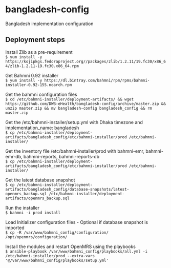 # bangladesh-config  
Bangladesh implementation configuration  


## Deployment steps  
Install Zlib as a pre-requirement  
```$ yum install -y https://kojipkgs.fedoraproject.org//packages/zlib/1.2.11/19.fc30/x86_64/zlib-1.2.11-19.fc30.x86_64.rpm```

Get Bahmni 0.92 installer  
```$ yum install -y https://dl.bintray.com/bahmni/rpm/rpms/bahmni-installer-0.92-155.noarch.rpm```

Get the bahmni configuration files  
```$ cd /etc/bahmni-installer/deployment-artifacts/ && wget https://github.com/DWB-eHealth/bangladesh-config/archive/master.zip && unzip master.zip && mv bangladesh-config bangladesh_config && rm master.zip```

Get the /etc/bahmni-installer/setup.yml with Dhaka timezone and implementation_name: bangladesh  
```$ cp /etc/bahmni-installer/deployment-artifacts/bangladesh_config/etc/bahmni-installer/prod /etc/bahmni-installer/```

Get the inventory file /etc/bahmni-installer/prod with bahmni-emr, bahmni-emr-db, bahmni-reports, bahmni-reports-db  
```$ cp /etc/bahmni-installer/deployment-artifacts/bangladesh_config/etc/bahmni-installer/prod /etc/bahmni-installer/```

Get the latest database snapshot  
```$ cp /etc/bahmni-installer/deployment-artifacts/bangladesh_config/database-snapshots/latest-openmrs_backup.sql /etc/bahmni-installer/deployment-artifacts/openmrs_backup.sql```

Run the installer  
```$ bahmni -i prod install```

Load Initializer configuration files - Optional if database snapshot is imported  
```$ cp -R /var/www/bahmni_config/configuration/ /opt/openmrs/configuration/```

Install the modules and restart OpenMRS using the playbooks  
```$ ansible-playbook /var/www/bahmni_config/playbooks/all.yml -i /etc/bahmni-installer/prod --extra-vars '@/var/www/bahmni_config/playbooks/setup.yml'```
